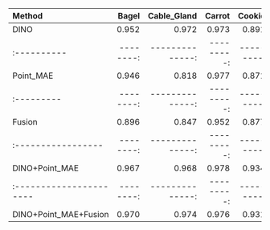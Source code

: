 | Method                  |     Bagel |     Cable_Gland |     Carrot |     Cookie |     Dowel |     Foam |     Peach |     Potato |     Rope |     Tire |     Mean |
| :---------------------- | --------: | --------------: | ---------: | ---------: | --------: | -------: | --------: | ---------: | -------: | -------: | -------: |
| DINO                    |     0.952 |           0.972 |      0.973 |      0.891 |     0.932 |    0.843 |      0.97 |      0.956 |    0.968 |    0.966 |    0.942 |
| :----------             | --------: | --------------: | ---------: | ---------: | --------: | -------: | --------: | ---------: | -------: | -------: | -------: |
| Point_MAE               |     0.946 |           0.818 |      0.977 |      0.871 |     0.871 |    0.784 |     0.959 |      0.976 |    0.946 |    0.945 |    0.909 |
| :---------              | --------: | --------------: | ---------: | ---------: | --------: | -------: | --------: | ---------: | -------: | -------: | -------: |
| Fusion                  |     0.896 |           0.847 |      0.952 |      0.877 |     0.886 |    0.758 |     0.907 |      0.941 |    0.942 |    0.889 |    0.890 |
| :-----------------      | --------: | --------------: | ---------: | ---------: | --------: | -------: | --------: | ---------: | -------: | -------: | -------: |
| DINO+Point_MAE          |     0.967 |           0.968 |      0.978 |      0.934 |     0.931 |    0.924 |     0.976 |      0.967 |     0.97 |    0.971 |    0.959 |
| :---------------------- | --------: | --------------: | ---------: | ---------: | --------: | -------: | --------: | ---------: | -------: | -------: | -------: |
| DINO+Point_MAE+Fusion   |     0.970 |           0.974 |      0.976 |      0.931 |     0.932 |    0.926 |     0.972 |      0.981 |    0.975 |    0.971 |    0.961 |